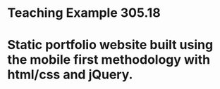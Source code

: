 # Teaching Example 305.18
# Static portfolio website built using the mobile first methodology with html/css and jQuery.
